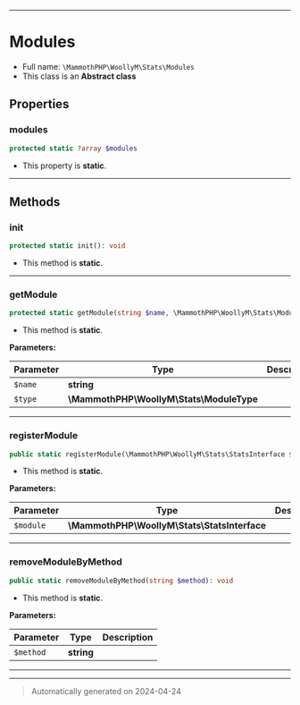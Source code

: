 ***

# Modules





* Full name: `\MammothPHP\WoollyM\Stats\Modules`
* This class is an **Abstract class**



## Properties


### modules



```php
protected static ?array $modules
```



* This property is **static**.


***

## Methods


### init



```php
protected static init(): void
```



* This method is **static**.








***

### getModule



```php
protected static getModule(string $name, \MammothPHP\WoollyM\Stats\ModuleType $type): ?\MammothPHP\WoollyM\Stats\StatsInterface
```



* This method is **static**.




**Parameters:**

| Parameter | Type | Description |
|-----------|------|-------------|
| `$name` | **string** |  |
| `$type` | **\MammothPHP\WoollyM\Stats\ModuleType** |  |





***

### registerModule



```php
public static registerModule(\MammothPHP\WoollyM\Stats\StatsInterface $module): void
```



* This method is **static**.




**Parameters:**

| Parameter | Type | Description |
|-----------|------|-------------|
| `$module` | **\MammothPHP\WoollyM\Stats\StatsInterface** |  |





***

### removeModuleByMethod



```php
public static removeModuleByMethod(string $method): void
```



* This method is **static**.




**Parameters:**

| Parameter | Type | Description |
|-----------|------|-------------|
| `$method` | **string** |  |





***


***
> Automatically generated on 2024-04-24
